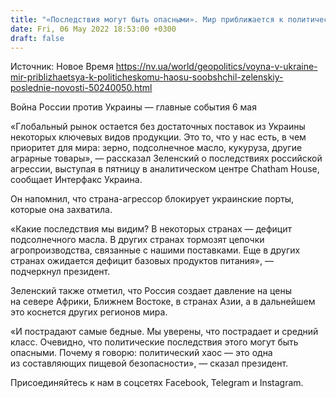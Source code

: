 ```yaml
---
title: "«Последствия могут быть опасными». Мир приближается к политическому хаосу из-за войны России против Украины — Зеленский"
date: Fri, 06 May 2022 18:53:00 +0300
draft: false
---
```

Источник: Новое Время https://nv.ua/world/geopolitics/voyna-v-ukraine-mir-priblizhaetsya-k-politicheskomu-haosu-soobshchil-zelenskiy-poslednie-novosti-50240050.html


Война России против Украины — главные события 6 мая

«Глобальный рынок остается без достаточных поставок из Украины некоторых ключевых видов продукции. Это то, что у нас есть, в чем приоритет для мира: зерно, подсолнечное масло, кукуруза, другие аграрные товары», — рассказал Зеленский о последствиях российской агрессии, выступая в пятницу в аналитическом центре Chatham House, сообщает Интерфакс Украина.

Он напомнил, что страна-агрессор блокирует украинские порты, которые она захватила.

«Какие последствия мы видим? В некоторых странах — дефицит подсолнечного масла. В других странах тормозят цепочки агропроизводства, связанные с нашими поставками. Еще в других странах ожидается дефицит базовых продуктов питания», — подчеркнул президент.

Зеленский также отметил, что Россия создает давление на цены на севере Африки, Ближнем Востоке, в странах Азии, а в дальнейшем это коснется других регионов мира. 

«И пострадают самые бедные. Мы уверены, что пострадает и средний класс. Очевидно, что политические последствия этого могут быть опасными. Почему я говорю: политический хаос — это одна из составляющих пищевой безопасности», — сказал президент.

Присоединяйтесь к нам в соцсетях Facebook, Telegram и Instagram.

